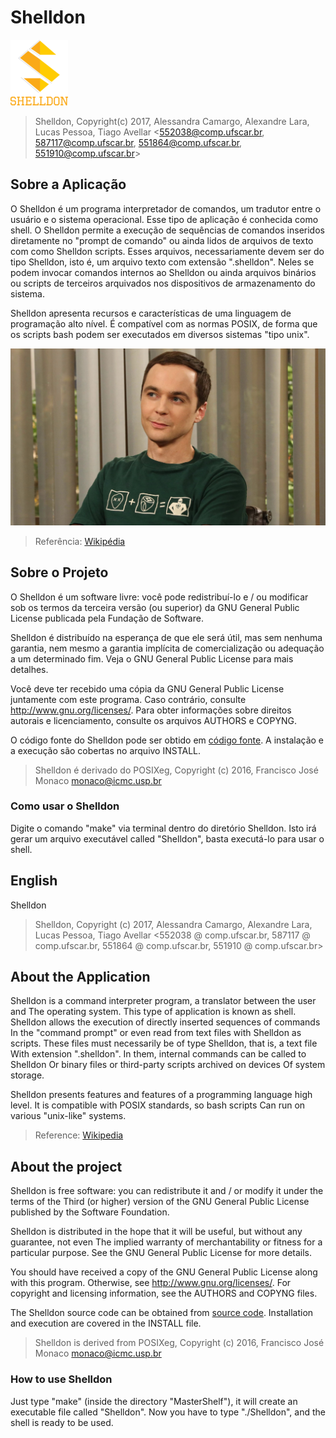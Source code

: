 # Shelldon

![Shelldon](pics/logo.png)

> Shelldon, Copyright(c) 2017, Alessandra Camargo, Alexandre Lara, Lucas Pessoa, Tiago Avellar 
> <552038@comp.ufscar.br, 587117@comp.ufscar.br, 551864@comp.ufscar.br, 551910@comp.ufscar.br>

## Sobre a Aplicação

O Shelldon é um programa interpretador de comandos, um tradutor entre o usuário e 
o sistema operacional. Esse tipo de aplicação é conhecida como shell.
O Shelldon permite a execução de sequências de comandos inseridos diretamente 
no "prompt de comando" ou ainda lidos de arquivos de texto com como Shelldon scripts.
Esses arquivos, necessariamente devem ser do tipo Shelldon, isto é, um arquivo texto 
com extensão ".shelldon". Neles se podem invocar comandos internos ao Shelldon 
ou ainda arquivos binários ou scripts de terceiros arquivados nos dispositivos 
de armazenamento do sistema.
	
Shelldon apresenta recursos e características de uma linguagem de programação 
alto nível. É compatível com as normas POSIX, de forma que os scripts bash 
podem ser executados em diversos sistemas "tipo unix".
	
![Sheldon](pics/sheldon.jpg)

> Referência: [Wikipédia](https://pt.wikipedia.org/wiki/Bash)

## Sobre o Projeto

O Shelldon é um software livre: você pode redistribuí-lo e / ou modificar sob os termos da 
terceira versão (ou superior) da GNU General Public License publicada pela Fundação de Software.

Shelldon é distribuído na esperança de que ele será útil, mas sem nenhuma garantia, nem mesmo 
a garantia implícita de comercialização ou adequação a um determinado fim. Veja o GNU General Public License para mais detalhes. 

Você deve ter recebido uma cópia da GNU General Public License juntamente com este programa. Caso contrário, consulte <http://www.gnu.org/licenses/>.
Para obter informações sobre direitos autorais e licenciamento, consulte os arquivos AUTHORS e COPYNG.     

O código fonte do Shelldon pode ser obtido em [código fonte](https://github.com/SO-II-2017/shelldon). 
A instalação e a execução são cobertas no arquivo INSTALL. 

> Shelldon é derivado do POSIXeg, Copyright (c) 2016, Francisco José Monaco <monaco@icmc.usp.br>

### Como usar o Shelldon

Digite o comando "make" via terminal dentro do diretório Shelldon. Isto irá gerar um arquivo executável called "Shelldon", basta executá-lo
para usar o shell. 


## English

Shelldon

> Shelldon, Copyright (c) 2017, Alessandra Camargo, Alexandre Lara, Lucas Pessoa, Tiago Avellar
> <552038 @ comp.ufscar.br, 587117 @ comp.ufscar.br, 551864 @ comp.ufscar.br, 551910 @ comp.ufscar.br>

## About the Application

Shelldon is a command interpreter program, a translator between the user and
The operating system. This type of application is known as shell.
Shelldon allows the execution of directly inserted sequences of commands
In the "command prompt" or even read from text files with Shelldon as scripts.
These files must necessarily be of type Shelldon, that is, a text file
With extension ".shelldon". In them, internal commands can be called to Shelldon
Or binary files or third-party scripts archived on devices
Of system storage.

Shelldon presents features and features of a programming language
high level. It is compatible with POSIX standards, so bash scripts
Can run on various "unix-like" systems.

> Reference: [Wikipedia](https://en.wikipedia.org/wiki/Bash)

## About the project

Shelldon is free software: you can redistribute it and / or modify it under the terms of the
Third (or higher) version of the GNU General Public License published by the Software Foundation.

Shelldon is distributed in the hope that it will be useful, but without any guarantee, not even
The implied warranty of merchantability or fitness for a particular purpose. See the GNU General Public License for more details.

You should have received a copy of the GNU General Public License along with this program. Otherwise, see <http://www.gnu.org/licenses/>.
For copyright and licensing information, see the AUTHORS and COPYNG files.

The Shelldon source code can be obtained from [source code](https://github.com/SO-II-2017/shelldon).
Installation and execution are covered in the INSTALL file.

> Shelldon is derived from POSIXeg, Copyright (c) 2016, Francisco José Monaco <monaco@icmc.usp.br>

### How to use Shelldon

Just type "make" (inside the directory "MasterShelf"), it will create an executable file called "Shelldon".
Now you have to type "./Shelldon", and the shell is ready to be used.